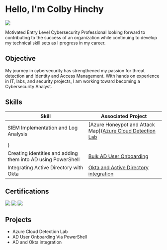 # Hello, I'm Colby Hinchy
<a href="https://www.linkedin.com/in/colby-hinchy/"><img src="https://img.shields.io/badge/-LinkedIn-0072b1?&style=for-the-badge&logo=linkedin&logoColor=white" /></a>


Motivated Entry Level Cybersecurity Professional looking forward to contributing to the success of an organization while continuing to develop my technical skill sets as I progress in my career. 

## Objective

My journey in cybersecurity has strengthened my passion for threat detection and Identity and Access Management. With hands on experience in IT, labs, and security projects, I am working toward becoming a Cybersecurity Analyst.

## Skills


| Skill                                         | Associated Project         |
|-----------------------------------------------|----------------------------|
| SIEM Implementation and Log Analysis | [Azure Honeypot and Attack Map]([Azure Cloud Detection Lab](projects/Azure-Cloud-Detection-Lab.md)
) |
| Creating identities and adding them into AD using PowerShell | [Bulk AD User Onboarding](projects/ActiveDirectory-UserProvisioning-with-PowerShell.md) |
| Integrating Active Directory with Okta | [Okta and Active Directory integration](projects/okta-integration.md) |









    
</div>


   
</div>

## Certifications

<div>

<div>
  <img src="https://img.shields.io/badge/CompTIA-A%2B-EE1C25?style=for-the-badge&logo=CompTIA&logoColor=white" />
  <img src="https://img.shields.io/badge/CompTIA-Security%2B-FF0000?style=for-the-badge&logo=CompTIA&logoColor=white" />
  <img src="https://img.shields.io/badge/Microsoft-AZ--900-0078D4?style=for-the-badge&logo=Microsoft-Azure&logoColor=white" />
</div>

</div>

## Projects
- Azure Cloud Detection Lab
- AD User Onboarding Via PowerShell
- AD and Okta integration
